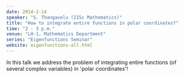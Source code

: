 ```yaml
---
date: 2014-2-14
speaker: "S. Thangavelu (IISc Mathematics)"
title: "How to integrate entire functions in polar coordinates?"
time: "2 - 3 p.m." 
venue: "LH-1, Mathematics Department"
series: "Eigenfunctions Seminar"
website: eigenfunctions-all.html
---
```

In this talk we address the problem of integrating entire functions (of several complex variables) in 'polar coordinates'!
